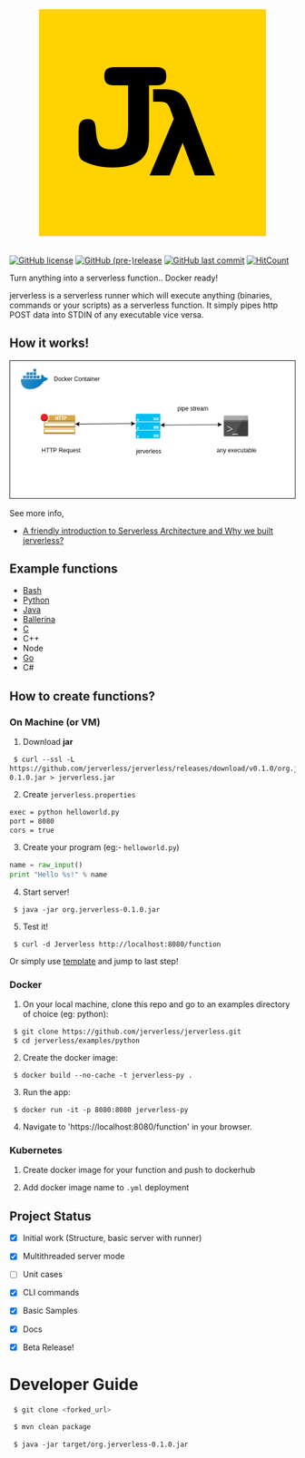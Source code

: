 <div align="center">
   <img src="media/jerverless_logo.png">
</div>
<br/>

[![GitHub license](https://img.shields.io/github/license/jerverless/jerverless.svg)](https://github.com/jerverless/jerverless/blob/master/LICENSE)
 [![GitHub (pre-)release](https://img.shields.io/github/release/jerverless/jerverless/all.svg)](https://github.com/jerverless/jerverless/releases)
  [![GitHub last commit](https://img.shields.io/github/last-commit/jerverless/jerverless.svg)](https://github.com/jerverless/jerverless/commits/master)
[![HitCount](http://hits.dwyl.io/jerverless/jerverless.svg)](http://hits.dwyl.io/jerverless/jerverless)

Turn anything into a serverless function.. Docker ready!

jerverless is a serverless runner which will execute anything (binaries, commands or your scripts) as a serverless function. It simply pipes http POST data into STDIN of any executable vice versa.

## How it works!

<div  align="center">
  <img src="media/jerverless.png"/>
</div>


See more info,

- [A friendly introduction to Serverless Architecture and Why we built jerverless?](https://medium.com/@shalithasuranga/a-friendly-introduction-to-serverless-architecture-and-why-we-built-jerverless-runtime-4c09e7d81e56)


## Example functions

- [Bash](https://github.com/jerverless/jerverless/tree/master/examples/bash)
- [Python](https://github.com/jerverless/jerverless/tree/master/examples/python)
- [Java](https://github.com/jerverless/jerverless/tree/master/examples/java)
- [Ballerina](https://github.com/jerverless/jerverless/tree/master/examples/ballerina)
- [C](https://github.com/jerverless/jerverless/tree/master/examples/c)
- C++
- Node
- [Go](https://github.com/jerverless/jerverless/tree/master/examples/golang)
- C#

## How to create functions?

### On Machine (or VM)

1. Download **jar**
```
 $ curl --ssl -L https://github.com/jerverless/jerverless/releases/download/v0.1.0/org.jerverless-0.1.0.jar > jerverless.jar
```

2. Create `jerverless.properties`
```
exec = python helloworld.py
port = 8080
cors = true
```
3. Create your program (eg:- `helloworld.py`)

```python
name = raw_input()
print "Hello %s!" % name
```
4. Start server!

```
 $ java -jar org.jerverless-0.1.0.jar 
```

5. Test it!

```
 $ curl -d Jerverless http://localhost:8080/function
```

Or simply use [template](https://github.com/jerverless/jerverless/examples) and jump to last step! 

### Docker

1. On your local machine, clone this repo and go to an examples directory of choice (eg: python): 

```
 $ git clone https://github.com/jerverless/jerverless.git
 $ cd jerverless/examples/python
```

2. Create the docker image:

```
 $ docker build --no-cache -t jerverless-py .
```

3. Run the app:

```
 $ docker run -it -p 8080:8080 jerverless-py
```

4. Navigate to 'https://localhost:8080/function' in your browser.

### Kubernetes

1. Create docker image for your function and push to dockerhub

2. Add docker image name to `.yml` deployment



## Project Status

- [x] Initial work (Structure, basic server with runner)
- [x] Multithreaded server mode
- [ ] Unit cases
- [x] CLI commands
- [x] Basic Samples
- [x] Docs
- [x] Beta Release!


# Developer Guide

```bash
 $ git clone <forked_url>
```

```bash
 $ mvn clean package
```

```
 $ java -jar target/org.jerverless-0.1.0.jar 
```

